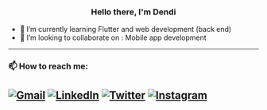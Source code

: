 <h3 align="center">
    Hello there, I'm Dendi
</h3>

- 🌱 I’m currently learning Flutter and web development (back end) 
- 👯 I’m looking to collaborate on : Mobile app development 
---
### 📫 How to reach me:
[<img alt="Gmail" src="https://img.shields.io/badge/dendiaryar@gmail.com-D14836?style=for-the-badge&logo=gmail&logoColor=white"/>][email]
[<img alt="LinkedIn" src="https://img.shields.io/badge/dendiaryar%20-%230077B5.svg?&style=for-the-badge&logo=linkedin&logoColor=white"/>][linkedin]
[<img alt="Twitter" src="https://img.shields.io/badge/dendiaryar%20-%231DA1F2.svg?&style=for-the-badge&logo=Twitter&logoColor=white"/>][twitter]
[<img alt="Instagram" src="https://img.shields.io/badge/dendiaryar%20-%23E4405F.svg?&style=for-the-badge&logo=Instagram&logoColor=white"/>][instagram]
---
[twitter]: https://twitter.com/dendiaryar
[instagram]: https://www.instagram.com/dendiaryar
[linkedin]: https://www.linkedin.com/in/dendiaryar
[email]: mailto:hello.adityarohman@gmail.com
